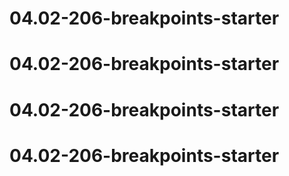 # 04.02-206-breakpoints-starter
# 04.02-206-breakpoints-starter
# 04.02-206-breakpoints-starter
# 04.02-206-breakpoints-starter
